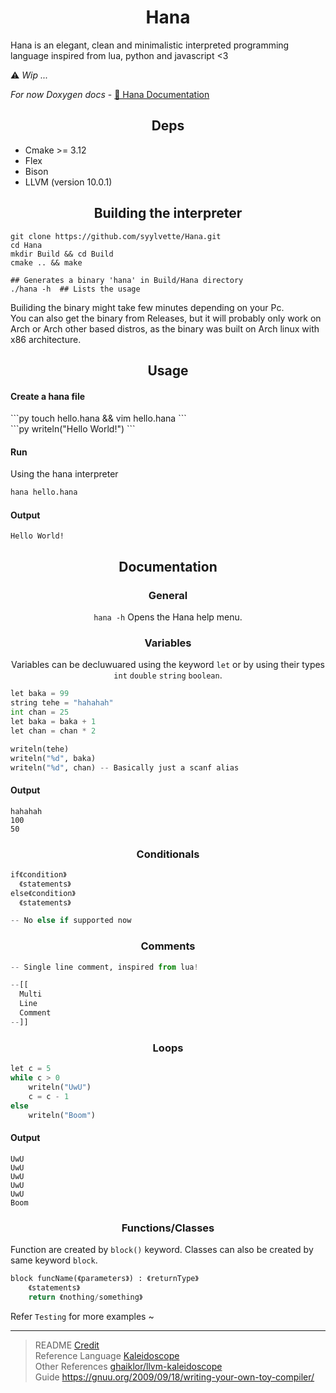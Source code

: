 <h1 align="center">Hana</h1>
Hana is an elegant, clean and minimalistic interpreted programming language inspired from lua, python and javascript &lt;3

⚠️ *Wip ...*

*For now Doxygen docs* - [🌸 Hana Documentation](https://syylvette.github.io/Hana/)

<h2 align="center">Deps</h2>

<ul>
<li>Cmake >= 3.12</li>
<li>Flex</li>
<li>Bison</li>
<li>LLVM (version 10.0.1)</li>
</ul>

<h2 align="center">Building the interpreter</h2>

```
git clone https://github.com/syylvette/Hana.git
cd Hana
mkdir Build && cd Build
cmake .. && make

## Generates a binary 'hana' in Build/Hana directory
./hana -h  ## Lists the usage
```
Builiding the binary might take few minutes depending on your Pc.
<br>
You can also get the binary from Releases, but it will probably only work on Arch or Arch other based distros,
as the binary was built on Arch linux with x86 architecture.
<br>


<h2 align="center">Usage</h2>

<h4 align="left">Create a hana file</h4>
```py
touch hello.hana && vim hello.hana
```
<br>
```py
writeln("Hello World!")
```

<h4 align="left">Run</h4>

Using the hana interpreter
```py
hana hello.hana
```

<h4 align="left">Output</h4>

```
Hello World!
```

<h2 align="center">Documentation</h2>

<h3 align="center">General</h3>

<p align="center"><code>hana -h</code> Opens the Hana help menu.</p>

<h3 align="center">Variables</h3>
<p align="center">Variables can be decluwuared using the keyword <code>let</code> or by using their types <code>int</code> <code>double</code> <code>string</code> <code>boolean</code>.</p>

```py
let baka = 99
string tehe = "hahahah"
int chan = 25
let baka = baka + 1
let chan = chan * 2

writeln(tehe)
writeln("%d", baka)
writeln("%d", chan) -- Basically just a scanf alias 
```

<h4 align="left">Output</h4>

```
hahahah
100
50
```

<h3 align="center">Conditionals</h3>

```py
if《condition》
  《statements》
else《condition》
  《statements》

-- No else if supported now
```

<h3 align="center">Comments</h3>

```py
-- Single line comment, inspired from lua!
```

```py
--[[
  Multi
  Line
  Comment
--]]
```


<h3 align="center">Loops</h3>

```py
let c = 5
while c > 0
    writeln("UwU")
    c = c - 1
else
    writeln("Boom")
```

<h4 align="left">Output</h4>

```
UwU
UwU
UwU
UwU
UwU
Boom
```

<h3 align="center">Functions/Classes</h3>

Function are created by ```block()``` keyword.
Classes can also be created by same keyword ```block```.

```py
block funcName(《parameters》) : 《returnType》
    《statements》
    return 《nothing/something》
```
Refer ```Testing``` for more examples ~

---


> README [Credit](https://github.com/virejdasani/pythOwO) <br>
> Reference Language [Kaleidoscope](https://llvm.org/docs/tutorial/) <br>
> Other References [ghaiklor/llvm-kaleidoscope](https://github.com/ghaiklor/llvm-kaleidoscope) <br>
> Guide https://gnuu.org/2009/09/18/writing-your-own-toy-compiler/








